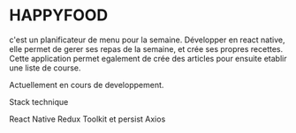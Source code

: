 # HAPPYFOOD

c'est un planificateur de menu pour la semaine. 
Développer en react native, elle permet de gerer ses repas de la semaine, et crée ses propres recettes. 
Cette application permet egalement de crée des articles pour ensuite etablir une liste de course.

Actuellement en cours de developpement. 

Stack technique

React Native
Redux Toolkit et persist
Axios



